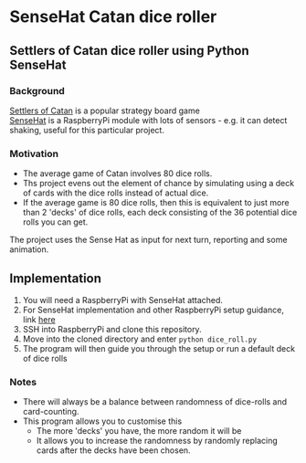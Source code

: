 # SenseHat Catan dice roller
## Settlers of Catan dice roller using Python SenseHat

### Background
[Settlers of Catan](https://www.catan.com/) is a popular strategy board game  
[SenseHat](https://projects.raspberrypi.org/en/projects/getting-started-with-the-sense-hat) is a RaspberryPi module with lots of sensors - e.g. it can detect shaking, useful for this particular project. 

### Motivation
* The average game of Catan involves 80 dice rolls.
* Ths project evens out the element of chance by simulating using a deck of cards with the 
dice rolls instead of actual dice.
* If the average game is 80 dice rolls, then this is equivalent to
just more than 2 'decks' of dice rolls, each deck consisting of
the 36 potential dice rolls you can get.


The project uses the Sense Hat as input for next turn, reporting and some animation.

## Implementation
1. You will need a RaspberryPi with SenseHat attached.
1. For SenseHat implementation and other RaspberryPi setup guidance, link [here](https://projects.raspberrypi.org/en/projects/getting-started-with-the-sense-hat/0)
1. SSH into RaspberryPi and clone this repository.
1. Move into the cloned directory and enter `python dice_roll.py`
2. The program will then guide you through the setup or run a default deck of dice rolls

### Notes
* There will always be a balance between randomness of dice-rolls and card-counting.
* This program allows you to customise this 
  * The more 'decks' you have, the more random it will be
  * It allows you to increase the randomness by randomly replacing cards after the decks have been chosen. 

